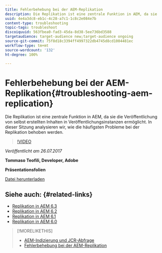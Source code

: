 ```yaml
---
title: Fehlerbehebung bei der AEM-Replikation
description: Die Replikation ist eine zentrale Funktion in AEM, da sie die Veröffentlichung von selbst erstellten Inhalten in Veröffentlichungsinstanzen ermöglicht. In dieser Sitzung analysieren wir, wie die häufigsten Probleme bei der Replikation behoben werden.
uuid: 4e4a3dc8-eb1c-4c28-a7c1-1c8c2e084e7b
content-type: troubleshooting
topic-tags: troubleshoot
discoiquuid: 563fbea0-fad3-45da-8d38-5ee736bd3588
targetaudience: target-audience new;target-audience ongoing
source-git-commit: 75f8d18c3394ff4997322db4745d8cd1004481ec
workflow-type: tm+mt
source-wordcount: '132'
ht-degree: 100%

---
```


# Fehlerbehebung bei der AEM-Replikation{#troubleshooting-aem-replication}

Die Replikation ist eine zentrale Funktion in AEM, da sie die Veröffentlichung von selbst erstellten Inhalten in Veröffentlichungsinstanzen ermöglicht. In dieser Sitzung analysieren wir, wie die häufigsten Probleme bei der Replikation behoben werden.

>[!VIDEO](https://video.tv.adobe.com/v/19282/?quality=9)

*Veröffentlicht am 26.07.2017*

**Tommaso Teofili, Developer, Adobe**

**Präsentationsfolien**

[Datei herunterladen](assets/aem-gems-troubleshooting-aem-replication.pdf)

## Siehe auch: {#related-links}

* [Replikation in AEM 6.3](https://docs.adobe.com/docs/de/aem/6-3/deploy/configuring/replication.html)
* [Replikation in AEM 6.2](https://docs.adobe.com/docs/de/aem/6-2/deploy/configuring/replication.html)
* [Replikation in AEM 6.1](https://docs.adobe.com/docs/de/aem/6-1/deploy/configuring/replication.html)
* [Replikation in AEM 6.0](https://docs.adobe.com/docs/de/aem/6-0/deploy/configuring/replication.html)

>[!MORELIKETHIS]
>
>* [AEM-Indizierung und JCR-Abfrage](aem-indexing-jcr-query.md)
>* [Fehlerbehebung bei der AEM-Replikation](aem-troubleshooting-aem-replication.md)

<!-- >>* [Adobe Experience Manager: AEM 6.x Maintenance Tasks](https://helpx.adobe.com/experience-manager/kt/eseminars/ccoo-aem-Aug-register.html) -->
